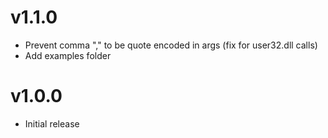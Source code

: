 # v1.1.0
* Prevent comma "," to be quote encoded in args (fix for user32.dll calls)
* Add examples folder



# v1.0.0
* Initial release
